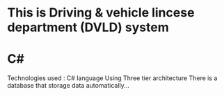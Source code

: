 # This is Driving & vehicle lincese department (DVLD) system
#                           C# 

Technologies used :
C# language
Using Three tier architecture 
There is a database that storage data automatically...
